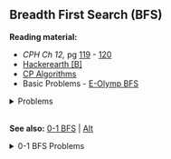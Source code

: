 ## Breadth First Search (BFS)

**Reading material:**
* *CPH Ch 12,* pg [119](https://cses.fi/book/book.pdf#page=129) - [120](https://cses.fi/book/book.pdf#page=130)
* [Hackerearth [B]](https://www.hackerearth.com/practice/algorithms/graphs/breadth-first-search/tutorial/)
* [CP Algorithms](https://cp-algorithms.com/graph/breadth-first-search.html)
* Basic Problems - [E-Olymp BFS](https://www.e-olymp.com/en/contests/9208)

<details>
<summary>Problems</summary>
<ul>
    <li><a href="https://codeforces.com/contest/329/problem/B">CF 329 B Biridian Forest</a></li>
    <li><a href="https://codeforces.com/problemset/problem/60/B">CF 60 B</a></li>
    <li><a href="https://codeforces.com/problemset/problem/131/D">CF 131 D</a></li>
    <li><a href="https://codeforces.com/problemset/problem/1321/D">CF 1321 D</a></li>
    <li><a href="https://codeforces.com/problemset/problem/769/C">CF 769 C</a></li>
    <li><a href="https://codeforces.com/problemset/problem/242/C">CF 242 C</a></li>
    <li><a href="https://codeforces.com/problemset/problem/1307/D">CF 1307 D</a></li>
    <li><a href="https://codeforces.com/problemset/problem/796/D">CF 796 D</a></li>
</ul>
</details>
<br/>

**See also:** [0-1 BFS](https://cp-algorithms.com/graph/01_bfs.html) | [Alt](https://codeforces.com/blog/entry/22276)

<details>
<summary>0-1 BFS Problems</summary>
<ul>
    <li><a href="https://www.codechef.com/problems/REVERSE">Codechef REVERSE</a></li>
    <li><a href="https://codeforces.com/contest/1063/problem/B">CF 1063 B</a></li>
    <li><a href="http://www.usaco.org/index.php?cpid=671&page=viewproblem2">USACO Lasers and Mirrors</a></li>
</ul>
</details>
